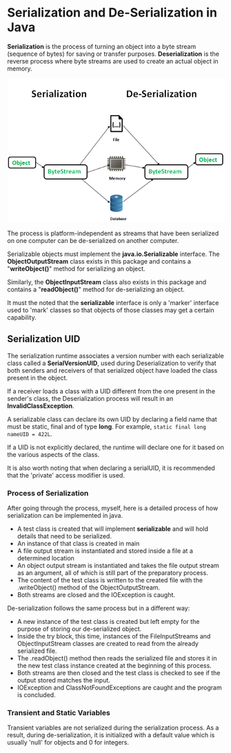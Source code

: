 # Serialization and De-Serialization in Java
**Serialization** is the process of turning an object into a byte stream (sequence of bytes) for saving or transfer purposes.
**Deserialization** is the reverse process where byte streams are used to create an actual object in memory.

![img_3.png](img_3.png)

The process is platform-independent as streams that have been serialized on one computer can be de-serialized on another computer.

Serializable objects must implement the **java.io.Serializable** interface.
The **ObjectOutputStream** class exists in this package and contains a "**writeObject()**" method for serializing an object.

Similarly, the **ObjectInputStream** class also exists in this package and contains a "**readObject()**" method for de-serializing an object.

It must the noted that the **serializable** interface is only a 'marker' interface used to 'mark' classes so that objects of those classes may get a certain capability.

## Serialization UID
The serialization runtime associates a version number with each serializable class called a **SerialVersionUID**, used during Deserialization to verify that both senders and receivers of that serialized object have loaded the class present in the object.

If a receiver loads a class with a UID different from the one present in the sender's class, the Deserialization process will result in an **InvalidClassException**.

A serializable class can declare its own UID by declaring a field name that must be static, final and of type **long**.
For example, `static final long nameUID = 422L`.

If a UID is not explicitly declared, the runtime will declare one for it based on the various aspects of the class.

It is also worth noting that when declaring a serialUID, it is recommended that the 'private' access modifier is used.


### Process of Serialization
After going through the process, myself, here is a detailed process of how serialization can be implemented in java.

- A test class is created that will implement **serializable** and will hold details that need to be serialized.
- An instance of that class is created in main
- A file output stream is instantiated and stored inside a file at a determined location
- An object output stream is instantiated and takes the file output stream as an argument, all of which is still part of the preparatory process.
- The content of the test class is written to the created file with the .writeObject() method of the ObjectOutputStream.
- Both streams are closed and the IOException is caught.

De-serialization follows the same process but in a different way:

- A new instance of the test class is created but left empty for the purpose of storing our de-serialized object.
- Inside the try block, this time, instances of the FileInputStreams and ObjectInputStream classes are created to read from the already serialized file.
- The .readObject() method then reads the serialized file and stores it in the new test class instance created at the beginning of this process.
- Both streams are then closed and the test class is checked to see if the output stored matches the input.
- IOException and ClassNotFoundExceptions are caught and the program is concluded.

### Transient and Static Variables
Transient variables are not serialized during the serialization process. As a result, during de-serialization, it is initialized with a default value which is usually 'null' for objects and 0 for integers.
